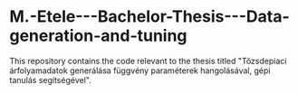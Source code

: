 # M.-Etele---Bachelor-Thesis---Data-generation-and-tuning


This repository contains the code relevant to the thesis titled "Tőzsdepiaci árfolyamadatok generálása függvény paraméterek hangolásával, gépi tanulás segítségével".
